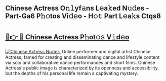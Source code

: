 ## Chinese Actress O𝚗𝚕yf𝚊ns L𝚎a𝚔ed N𝚞𝚍es - Part-Ga6 P𝚑𝚘tos Vi𝚍𝚎o - H𝚘𝚝 Part L𝚎a𝚔s Ctqs8

# <h2><a href="http://kf33ua0.oniu.top/?m=Chinese+Actress">🔗👉 🔴 Chinese Actress P𝚑ot𝚘𝚜 V𝚒d𝚎o</a></h2>

[![Chinese Actress Nu𝚍e𝚜](https://i.imgur.com/0qMVB7G.gif)](http://kf33ua0.oniu.top/?m=Chinese+Actress)
Online performer and digital artist Chinese Actress, famed for creating and disseminating dance and lifestyle content via solo and collaborative dance performances and short films. Chinese Actress's public image is characterized by its openness and accessibility, but the depths of his personal life remain a captivating mystery.  
